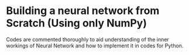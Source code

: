 # Building a neural network from Scratch (Using only NumPy)


Codes are commented thoroughly to aid understanding of the inner workings of Neural Network and how to implement it in codes for Python.

